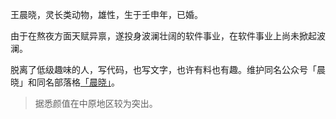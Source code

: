 王晨晓，灵长类动物，雄性，生于壬申年，已婚。

由于在熬夜方面天赋异禀，遂投身波澜壮阔的软件事业，在软件事业上尚未掀起波澜。

脱离了低级趣味的人，写代码，也写文字，也许有料也有趣。维护同名公众号「晨晓」和同名部落格[「晨晓」](https://chinsyo.com)。

> 据悉颜值在中原地区较为突出。
